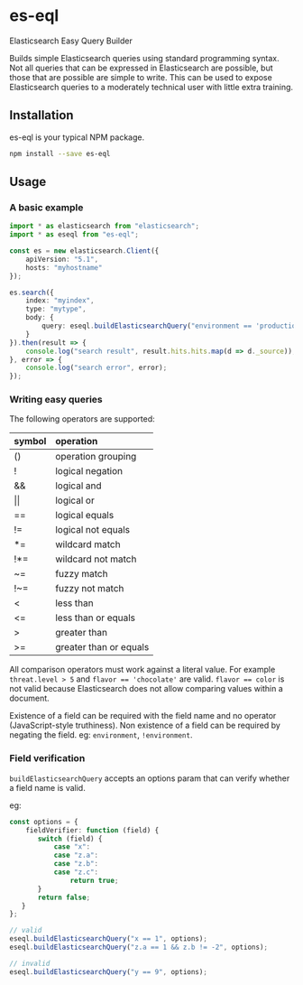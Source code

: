 # es-eql
Elasticsearch Easy Query Builder

Builds simple Elasticsearch queries using standard programming syntax.  Not all queries that can be expressed in Elasticsearch are possible, but those that are possible are simple to write.  This can be used to expose Elasticsearch queries to a moderately technical user with little extra training.

## Installation

es-eql is your typical NPM package.

```bash
npm install --save es-eql
```

## Usage

### A basic example

```typescript
import * as elasticsearch from "elasticsearch";
import * as eseql from "es-eql";

const es = new elasticsearch.Client({
    apiVersion: "5.1",
    hosts: "myhostname"
});

es.search({
    index: "myindex",
    type: "mytype",
    body: {
        query: eseql.buildElasticsearchQuery("environment == 'production' && (tag == 'http' || tag == 'ftp')")
    }
}).then(result => {
    console.log("search result", result.hits.hits.map(d => d._source));
}, error => {
    console.log("search error", error);
});
```

### Writing easy queries

The following operators are supported:

| symbol | operation             |
|:-------|:----------------------|
| ()     | operation grouping    |
| !      | logical negation      |
| &&     | logical and           |
| &#124;&#124;     | logical or            |
| ==     | logical equals        |
| !=     | logical not equals    |
| *=     | wildcard match        |
| !*=    | wildcard not match    |
| ~=     | fuzzy match           |
| !~=    | fuzzy not match       |
| <      | less than             |
| <=     | less than or equals   |
| >      | greater than          |
| >=     | greater than or equals|

All comparison operators must work against a literal value.  For example `threat.level > 5` and `flavor == 'chocolate'` are valid.  `flavor == color` is not valid because Elasticsearch does not allow comparing values within a document.

Existence of a field can be required with the field name and no operator (JavaScript-style truthiness).  Non existence of a field can be required by negating the field.  eg: `environment`, `!environment`.

### Field verification

`buildElasticsearchQuery` accepts an options param that can verify whether a field name is valid.

eg:

```typescript
const options = {
    fieldVerifier: function (field) {
       switch (field) {
           case "x":
           case "z.a":
           case "z.b":
           case "z.c":
               return true;
       }
       return false;
   }
};

// valid
eseql.buildElasticsearchQuery("x == 1", options);    
eseql.buildElasticsearchQuery("z.a == 1 && z.b != -2", options);

// invalid
eseql.buildElasticsearchQuery("y == 9", options);
```
